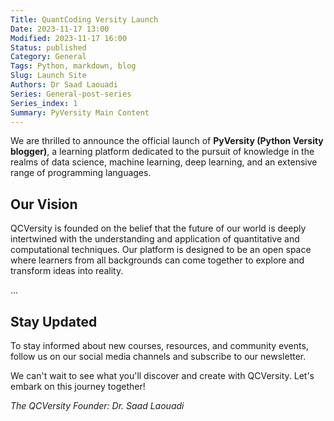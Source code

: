 ```yaml
---
Title: QuantCoding Versity Launch
Date: 2023-11-17 13:00
Modified: 2023-11-17 16:00
Status: published
Category: General
Tags: Python, markdown, blog
Slug: Launch Site
Authors: Dr Saad Laouadi
Series: General-post-series
Series_index: 1
Summary: PyVersity Main Content
---
```



We are thrilled to announce the official launch of **PyVersity (Python Versity blogger)**, a learning platform dedicated to the pursuit of knowledge in the realms of data science, machine learning, deep learning, and an extensive range of programming languages.


Our Vision
---------

QCVersity is founded on the belief that the future of our world is deeply intertwined with the understanding and application of quantitative and computational techniques. Our platform is designed to be an open space where learners from all backgrounds can come together to explore and transform ideas into reality.

...


Stay Updated
------------

To stay informed about new courses, resources, and community events, follow us on our social media channels and subscribe to our newsletter.

We can't wait to see what you'll discover and create with QCVersity. Let's embark on this journey together!



_The QCVersity Founder: Dr. Saad Laouadi_
